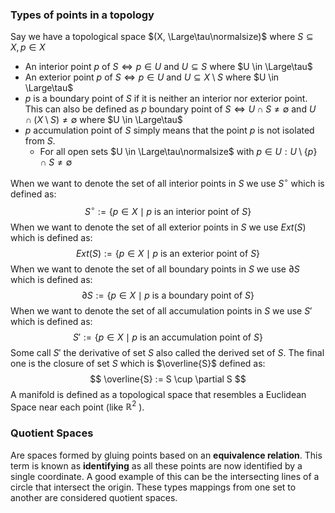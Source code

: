 ### Types of points in a topology 
Say we have a topological space $(X, \Large\tau\normalsize)$ where $S \subseteq X, p \in X$
* An interior point $p$ of $S\Leftrightarrow p \in U$ and $U \subseteq S$ where $U \in \Large\tau$
* An exterior point $p$ of $S\Leftrightarrow p \in U$ and $U \subseteq X \setminus S$ where $U \in \Large\tau$
* $p$ is a boundary point of $S$ if it is neither an interior nor exterior point. This can also be defined as $p$ boundary point of $S \Leftrightarrow U \cap S \neq \emptyset$ and $U \cap (X \setminus S) \neq \emptyset$ where $U \in \Large\tau$
* $p$ accumulation point of $S$ simply means that the point $p$ is not isolated from $S$.
	* For all open sets $U \in \Large\tau\normalsize$ with $p \in U: U \setminus\{p\}\cap S \neq \emptyset$

When we want to denote the set of all interior points in $S$ we use $S^{\circ}$ which is defined as:
$$
S^{\circ} := \{ p \in X \mid p \text{ is an interior point of } S \}
$$
When we want to denote the set of all exterior points in $S$ we use $Ext(S)$ which is defined as:
$$
Ext(S) := \{ p \in X \mid p \text{ is an exterior point of } S \}
$$
When we want to denote the set of all boundary points in $S$ we use $\partial S$ which is defined as:
$$
\partial S := \{ p \in X \mid p \text{ is a boundary point of } S \}
$$
When we want to denote the set of all accumulation points in $S$ we use $S'$ which is defined as:
$$
S' := \{ p \in X \mid p \text{ is an accumulation point of } S \}
$$
Some call $S'$ the derivative of set $S$ also called the derived set of $S$.
The final one is the closure of set $S$ which is $\overline{S}$ defined as:
$$
\overline{S} := S \cup \partial S
$$
A manifold is defined as a topological space that resembles a Euclidean Space near each point (like $\mathbb{R}^2$ ).
### Quotient Spaces
Are spaces formed by gluing points based on an **equivalence relation**. This term is known as **identifying** as all these points are now identified by a single coordinate. A good example of this can be the intersecting lines of a circle that intersect the origin. These types mappings from one set to another are considered quotient spaces.
